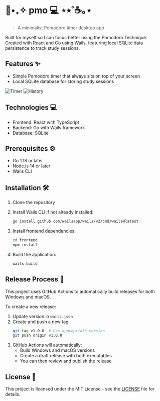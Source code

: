 # 🌿•₊✧ pmo 💻 ⋆⭒˚☕️｡⋆
> A minimalist Pomodoro timer desktop app 

Built for myself so I can focus better using the Pomodoro Technique. Created with React and Go using Wails, featuring local SQLite data persistence to track study sessions. 

## Features ✨

- Simple Pomodoro timer that always sits on top of your screen
- Local SQLite database for storing study sessions

![Timer](https://i.imgur.com/kshB4xp.png)
![History](https://i.imgur.com/kWgFBf2.png)

## Technologies 💻

- Frontend: React with TypeScript
- Backend: Go with Wails framework
- Database: SQLite

## Prerequisites ⚙️

- Go 1.18 or later
- Node.js 14 or later
- Wails CLI

## Installation 🛠️

1. Clone the repository
2. Install Wails CLI if not already installed:

   ```bash
   go install github.com/wailsapp/wails/v2/cmd/wails@latest
   ```
4. Install frontend dependencies:
   ```bash
   cd frontend
   npm install
   ```
5. Build the application:
   ```bash
   wails build
   ```

## Release Process 🚀

This project uses GitHub Actions to automatically build releases for both Windows and macOS.

To create a new release:

1. Update version in `wails.json`
2. Create and push a new tag:
   ```bash
   git tag v1.0.0  # Use appropriate version
   git push origin v1.0.0
   ```
3. GitHub Actions will automatically:
   - Build Windows and macOS versions
   - Create a draft release with both executables
   - You can then review and publish the release

## License 📜
This project is licensed under the MIT License - see the [LICENSE](LICENSE) file for details.
